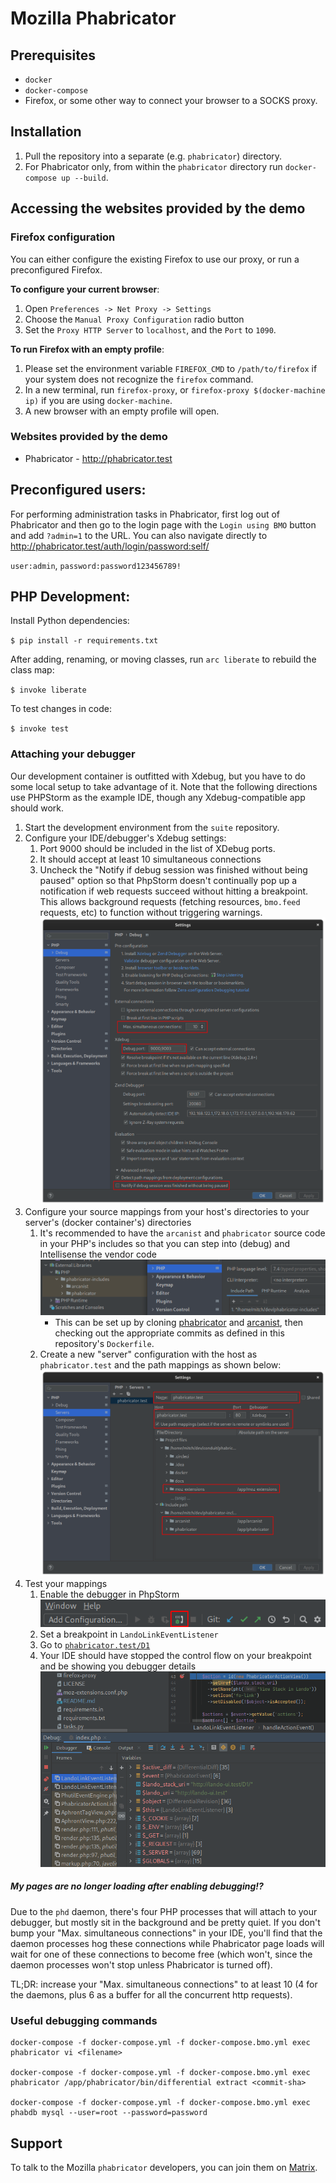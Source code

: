 # Mozilla Phabricator

## Prerequisites

 * `docker`
 * `docker-compose`
 * Firefox, or some other way to connect your browser to a SOCKS proxy.

## Installation

 1. Pull the repository into a separate (e.g. `phabricator`) directory.
 1. For Phabricator only, from within the `phabricator` directory run `docker-compose up --build`.

## Accessing the websites provided by the demo

### Firefox configuration

You can either configure the existing Firefox to use our proxy, or run a
preconfigured Firefox.

**To configure your current browser**:

1. Open `Preferences -> Net Proxy -> Settings`
1. Choose the `Manual Proxy Configuration` radio button
1. Set the `Proxy HTTP Server` to `localhost`, and the `Port` to `1090`.

**To run Firefox with an empty profile**:

1. Please set the environment variable `FIREFOX_CMD` to `/path/to/firefox` if
   your system does not recognize the `firefox` command.
1. In a new terminal, run `firefox-proxy`, or
   `firefox-proxy $(docker-machine ip)` if you are using `docker-machine`.
1. A new browser with an empty profile will open.

### Websites provided by the demo

 * Phabricator - http://phabricator.test

## Preconfigured users:

For performing administration tasks in Phabricator, first log out of
Phabricator and then go to the login page with the `Login using BMO` button
and add `?admin=1` to the URL. You can also navigate directly to
http://phabricator.test/auth/login/password:self/

`user:admin`, `password:password123456789!`

## PHP Development:

Install Python dependencies:

`$ pip install -r requirements.txt`

After adding, renaming, or moving classes, run `arc liberate` to rebuild the
class map:

`$ invoke liberate`

To test changes in code:

`$ invoke test`

### Attaching your debugger

Our development container is outfitted with Xdebug, but you have to do some
local setup to take advantage of it. Note that the following directions use
PHPStorm as the example IDE, though any Xdebug-compatible app should work.

1. Start the development environment from the `suite` repository.
1. Configure your IDE/debugger's Xdebug settings:
    1. Port 9000 should be included in the list of XDebug ports.
    1. It should accept at least 10 simultaneous connections
    1. Uncheck the "Notify if debug session was finished without being paused" option so that PhpStorm doesn't
       continually pop up a notification if web requests succeed without hitting a breakpoint. This allows background
       requests (fetching resources, `bmo.feed` requests, etc) to function without triggering warnings.
    ![](.github/docs/debug-settings.png)
1. Configure your source mappings from your host's directories to your server's (docker container's) directories
    1. It's recommended to have the `arcanist` and `phabricator` source code in your PHP's includes
    so that you can step into (debug) and Intellisense the vendor code ![](.github/docs/phabricator-includes.png)
       * This can be set up by cloning [phabricator](https://github.com/phacility/phabricator) and
         [arcanist](https://github.com/phacility/arcanist), then checking out the appropriate commits as defined in
         this repository's `Dockerfile`.
    1. Create a new "server" configuration with the host as `phabricator.test` and the path mappings as shown below: ![](.github/docs/mappings.png)
1. Test your mappings
    1. Enable the debugger in PhpStorm ![](.github/docs/listening-debugger.png)
    1. Set a breakpoint in `LandoLinkEventListener`
    1. Go to [`phabricator.test/D1`](http://phabricator.test/D1)
    1. Your IDE should have stopped the control flow on your breakpoint and be showing you debugger details ![](.github/docs/debugger.png)


##### My pages are no longer loading after enabling debugging!?

Due to the `phd` daemon, there's four PHP processes that will attach to your debugger, but mostly sit in the
background and be pretty quiet. If you don't bump your "Max. simultaneous connections" in your IDE, you'll find that
the daemon processes hog these connections while Phabricator page loads will wait for one of these connections to become
free (which won't, since the daemon processes won't stop unless Phabricator is turned off).

TL;DR: increase your "Max. simultaneous connections" to at least 10 (4 for the daemons, plus 6 as a buffer for all the
concurrent http requests).

### Useful debugging commands
```
docker-compose -f docker-compose.yml -f docker-compose.bmo.yml exec phabricator vi <filename>

docker-compose -f docker-compose.yml -f docker-compose.bmo.yml exec phabricator /app/phabricator/bin/differential extract <commit-sha>

docker-compose -f docker-compose.yml -f docker-compose.bmo.yml exec phabdb mysql --user=root --password=password
```

## Support

To talk to the Mozilla `phabricator` developers, you can join them on [Matrix](https://chat.mozilla.org/#/room/#conduit:mozilla.org).


